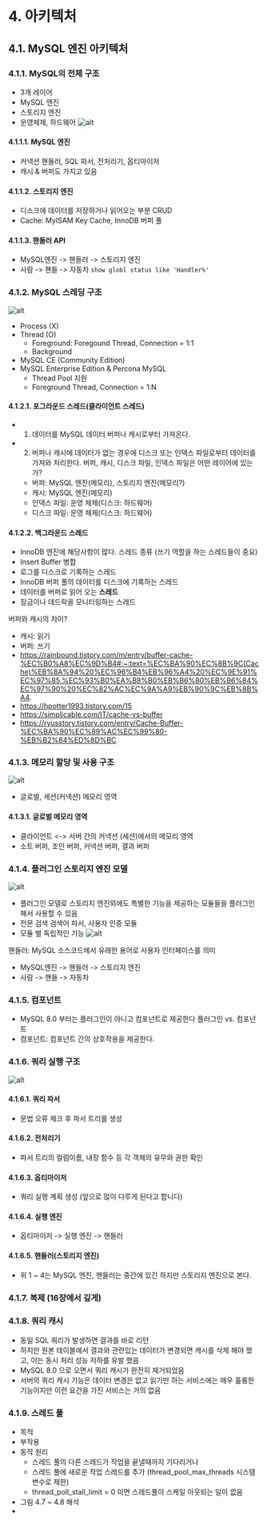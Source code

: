 
# 4. 아키텍처

## 4.1. MySQL 엔진 아키텍처

### 4.1.1. MySQL의 전체 구조
- 3개 레이어
- MySQL 엔진
- 스토리지 엔진
- 운영체제, 하드웨어
![alt](./src/img/4.1%20MySQL%20서버의%20전체%20구조.png)

#### 4.1.1.1. MySQL 엔진
- 커넥션 핸들러, SQL 파서, 전처리기, 옵티마이저
- 캐시 & 버퍼도 가지고 있음

#### 4.1.1.2. 스토리지 엔진
- 디스크에 데이터를 저장하거나 읽어오는 부분 CRUD
- Cache: MyISAM Key Cache, InnoDB 버퍼 풀


#### 4.1.1.3. 핸들러 API
- MySQL엔진 -> 핸들러 -> 스토리지 엔진
- 사람 -> 핸들 -> 자동차
`show globl status like 'Handler%'`

### 4.1.2. MySQL 스레딩 구조
![alt](./src/img/4.2%20MySQL의%20스레딩%20모델.png)
- Process (X)
- Thread (O)
  - Foreground: Foregound Thread, Connection = 1:1
  - Background
- MySQL CE (Community Edition)
- MySQL Enterprise Edition & Percona MySQL
  - Thread Pool 지원
  - Foreground Thread, Connection = 1:N

#### 4.1.2.1. 포그라운드 스레드(클라이언트 스레드)

- 1. 데이터를 MySQL 데이터 버퍼나 캐시로부터 가져온다.
- 2. 버퍼나 캐시에 데이터가 없는 경우에 디스크 또는 인덱스 파일로부터 데이터를 가져와 처리한다.
버퍼, 캐시, 디스크 파일, 인덱스 파일은 어떤 레이어에 있는가?
  - 버퍼: MySQL 엔진(메모리), 스토리지 엔진(메모리?)
  - 캐시: MySQL 엔진(메모리)
  - 인덱스 파일: 운영 체제(디스크: 하드웨어)
  - 디스크 파일: 운영 체제(디스크: 하드웨어)

#### 4.1.2.2. 백그라운드 스레드

- InnoDB 엔진에 해당사항이 많다.
스레드 종류 (쓰기 역할을 하는 스레드들이 중요)
- Insert Buffer 병합
- 로그를 디스크로 기록하는 스레드
- InnoDB 버퍼 풀의 데이터를 디스크에 기록하는 스레드
- 데이터를 버퍼로 읽어 오는 **스레드**
- 잠금이나 데드락을 모니터링하는 스레드

버퍼와 캐시의 차이?
- 캐시: 읽기
- 버퍼: 쓰기
- https://rainbound.tistory.com/m/entry/buffer-cache-%EC%B0%A8%EC%9D%B4#:~:text=%EC%BA%90%EC%8B%9C(Cache)%EB%8A%94%20%EC%96%B4%EB%96%A4%20%EC%9E%91%EC%97%85,%EC%93%B0%EA%B8%B0%EB%B6%80%EB%B6%84%EC%97%90%20%EC%82%AC%EC%9A%A9%EB%90%9C%EB%8B%A4.
- https://hpotter1993.tistory.com/15
- https://simplicable.com/IT/cache-vs-buffer
- https://ryusstory.tistory.com/entry/Cache-Buffer-%EC%BA%90%EC%89%AC%EC%99%80-%EB%B2%84%ED%8D%BC

### 4.1.3. 메모리 할당 및 사용 구조

![alt](./src/img/4.3%20MySQL의%20메모리%20사용%20및%20할당%20구조.png)
- 글로벌, 세션(커넥션) 메모리 영역

#### 4.1.3.1. 글로벌 메모리 영역

- 클라이언트 <-> 서버 간의 커넥션 (세션)에서의 메모리 영역
- 소트 버퍼, 조인 버퍼, 커넥션 버퍼, 결과 버퍼

### 4.1.4. 플러그인 스토리지 엔진 모델

![alt](./src/img/4.4%20MySQL%20플러그인%20모델.png)

- 플러그인 모델로 스토리지 엔진외에도 특별한 기능을 제공하는 모듈들을 플러그인해서 사용할 수 있음
- 전문 검색 검색어 파서, 사용자 인증 모듈
- 모듈 별 독립적인 기능
![alt](./src/img/4.5%20MySQL%20엔진과%20스토리지%20엔진의%20처리%20영역.png)

핸들러: MySQL 소스코드에서 유래한 용어로 사용자 인터페이스를 의미

- MySQL엔진 -> 핸들러 -> 스토리지 엔진
- 사람 -> 핸들 -> 자동차

### 4.1.5. 컴포넌트

- MySQL 8.0 부터는 플러그인이 아니고 컴포넌트로 제공한다
플러그인 vs. 컴포넌트
- 컴포넌트: 컴포넌트 간의 상호작용을 제공한다.

### 4.1.6. 쿼리 실행 구조
![alt](./src/img/4.6%20쿼리%20실행%20구조.png)

#### 4.1.6.1. 쿼리 파서

- 문법 오류 체크 후 파서 트리를 생성

#### 4.1.6.2. 전처리기

- 파서 트리의 컬럼이름, 내장 함수 등 각 객체의 유무와 권한 확인

#### 4.1.6.3. 옵티마이저

- 쿼리 실행 계획 생성 (앞으로 많이 다루게 된다고 합니다)

#### 4.1.6.4. 실행 엔진

- 옵티마이저 -> 실행 엔진 -> 핸들러

#### 4.1.6.5. 핸들러(스토리지 엔진)

- 위 1 ~ 4는 MySQL 엔진, 핸들러는 중간에 있긴 하지만 스토리지 엔진으로 본다.

### 4.1.7. 복제 (16장에서 깊게)

### 4.1.8. 쿼리 캐시

- 동일 SQL 쿼리가 발생하면 결과를 바로 리턴
- 하지만 원본 테이블에서 결과와 관련있는 데이터가 변경되면 캐시를 삭제 해야 했고, 이는 동시 처리 성능 저하를 유발 했음
- MySQL 8.0 으로 오면서 쿼리 캐시가 완전히 제거되었음
- 서버의 쿼리 캐시 기능은 데이터 변경은 없고 읽기만 하는 서비스에는 매우 훌륭한 기능이지만 이런 요건을 가진 서비스는 거의 없음

### 4.1.9. 스레드 풀

- 목적
- 부작용
- 동작 원리
  - 스레드 풀의 다른 스레드가 작업을 끝낼때까지 기다리거나
  - 스레드 풀에 새로운 작업 스레드를 추가 (thread_pool_max_threads 시스템 변수로 제한)
  - thread_poll_stall_limit = 0 이면 스레드풀이 스케일 아웃되는 일이 없음
- 그림 4.7 ~ 4.8 해석
- 